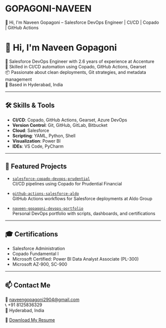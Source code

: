 # GOPAGONI-NAVEEN
👋 Hi, I'm Naveen Gopagoni – Salesforce DevOps Engineer | CI/CD | Copado | GitHub Actions
# 👋 Hi, I'm Naveen Gopagoni

🚀 Salesforce DevOps Engineer with 2.6 years of experience at Accenture  
🔧 Skilled in CI/CD automation using Copado, GitHub Actions, Gearset  
📦 Passionate about clean deployments, Git strategies, and metadata management  
📍 Based in Hyderabad, India

---

## 🛠️ Skills & Tools

- **CI/CD**: Copado, GitHub Actions, Gearset, Azure DevOps  
- **Version Control**: Git, GitHub, GitLab, Bitbucket  
- **Cloud**: Salesforce  
- **Scripting**: YAML, Python, Shell  
- **Visualization**: Power BI  
- **IDEs**: VS Code, PyCharm  

---

## 📂 Featured Projects

- [`salesforce-copado-devops-prudential`](https://github.com/your-username/salesforce-copado-devops-prudential)  
  CI/CD pipelines using Copado for Prudential Financial

- [`github-actions-salesforce-aldo`](https://github.com/your-username/github-actions-salesforce-aldo)  
  GitHub Actions workflows for Salesforce deployments at Aldo Group

- [`naveen-gopagoni-devops-portfolio`](https://github.com/your-username/naveen-gopagoni-devops-portfolio)  
  Personal DevOps portfolio with scripts, dashboards, and certifications

---

## 🎓 Certifications

- Salesforce Administration  
- Copado Fundamental I  
- Microsoft Certified: Power BI Data Analyst Associate (PL-300)  
- Microsoft AZ-900, SC-900  

---

## 📫 Contact Me

📧 naveengopagoni2904@gmail.com  
📞 +91 8125836329  
📍 Hyderabad, India  

📄 [Download My Resume](./Naveen_Gopagoni_Resume.pdf)

